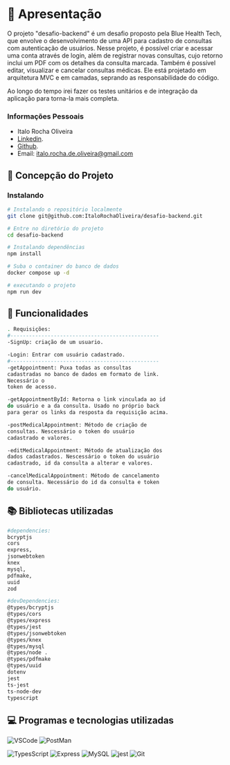 # 📖 Apresentação

O projeto "desafio-backend" é um desafio proposto pela Blue Health Tech, que envolve o desenvolvimento de uma API para cadastro de consultas com autenticação de usuários. Nesse projeto, é possível criar e acessar uma conta através de login, além de registrar novas consultas, cujo retorno inclui um PDF com os detalhes da consulta marcada. Também é possível editar, visualizar e cancelar consultas médicas. Ele está projetado em arquitetura MVC e em camadas, seprando as responsabilidade do código.

Ao longo do tempo irei fazer os testes unitários e de integração da aplicação para torna-la mais completa.


### Informações Pessoais

- Italo Rocha Oliveira
- [Linkedin](https://www.linkedin.com/in/italorochaoliveira/).
- [Github](https://github.com/ItaloRochaOliveira).
- Email: italo.rocha.de.oliveira@gmail.com

## 📄 Concepção do Projeto

### Instalando

```bash
# Instalando o repositório localmente
git clone git@github.com:ItaloRochaOliveira/desafio-backend.git

# Entre no diretório do projeto
cd desafio-backend

# Instalando dependências
npm install

# Suba o container do banco de dados
docker compose up -d

# executando o projeto
npm run dev

```

## 🔧 Funcionalidades

```bash
. Requisições:
#------------------------------------------------
-SignUp: criação de um usuario.

-Login: Entrar com usuário cadastrado.
#------------------------------------------------
-getAppointment: Puxa todas as consultas
cadastradas no banco de dados em formato de link.
Necessário o
token de acesso.

-getAppointmentById: Retorna o link vinculada ao id
do usuário e a da consulta. Usado no próprio back
para gerar os links da resposta da requisição acima.

-postMedicalAppointment: Método de criação de
consultas. Nescessário o token do usuário
cadastrado e valores.

-editMedicalAppointment: Método de atualização dos
dados cadastrados. Nescessário o token do usuário
cadastrado, id da consulta a alterar e valores.

-cancelMedicalAppointment: Método de cancelamento
de consulta. Necessário do id da consulta e token
do usuário.
```


## 📚 Bibliotecas utilizadas 

```bash
#dependencies:
bcryptjs
cors
express,
jsonwebtoken
knex
mysql,
pdfmake,
uuid
zod

#devDependencies:
@types/bcryptjs
@types/cors
@types/express
@types/jest
@types/jsonwebtoken
@types/knex 
@types/mysql
@types/node .
@types/pdfmake
@types/uuid
dotenv 
jest 
ts-jest 
ts-node-dev
typescript 

```
## 💻 Programas e tecnologias utilizadas


![VSCode](https://img.shields.io/badge/VSCODE-white?style=for-the-badge&logo=visualstudiocode&logoColor=blue)
![PostMan](https://img.shields.io/badge/postman-orange?style=for-the-badge&logo=postman&logoColor=white)

![TypesScript](https://img.shields.io/badge/TypeScript-1572B6?style=for-the-badge&logo=typescript&logoColor=white)
![Express](https://img.shields.io/badge/Express-f8f8ff?style=for-the-badge&logo=express&logoColor=black)
![MySQL](https://img.shields.io/badge/mysql-orange?style=for-the-badge&logo=mysql&logoColor=blue)
![jest](https://img.shields.io/badge/jest-f8f8ff?style=for-the-badge&logo=jest&logoColor=black)
![Git](https://img.shields.io/badge/GIT-E44C30?style=for-the-badge&logo=git&logoColor=white)
